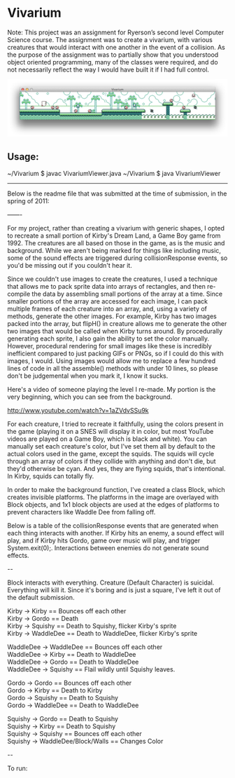 Vivarium
========

Note: This project was an assignment for Ryerson’s second level Computer Science course. The assignment was to create a vivarium, with various creatures that would interact with one another in the event of a collision. As the purpose of the assignment was to partially show that you understood object oriented programming, many of the classes were required, and do not necessarily reflect the way I would have built it if I had full control.

![Example Run](/screenshot.png)

Usage:
------

~/Vivarium $ javac VivariumViewer.java 
~/Vivarium $ java VivariumViewer

---

Below is the readme file that was submitted at the time of submission, in the spring of 2011:

——-

For my project, rather than creating a vivarium with generic shapes, I opted to recreate a small portion of Kirby's Dream Land, a Game Boy game from 1992. The creatures are all based on those in the game, as is the music and background. While we aren't being marked for things like including music, some of the sound effects are triggered during collisionResponse events, so you'd be missing out if you couldn't hear it.

Since we couldn't use images to create the creatures, I used a technique that allows me to pack sprite data into arrays of rectangles, and then re-compile the data by assembling small portions of the array at a time. Since smaller portions of the array are accessed for each image, I can pack multiple frames of each creature into an array, and, using a variety of methods, generate the other images. For example, Kirby has two images packed into the array, but flipH() in creature allows me to generate the other two images that would be called when Kirby turns around. By procedurally generating each sprite, I also gain the ability to set the color manually. However, procedural rendering for small images like these is incredibly inefficient compared to just packing GIFs or PNGs, so if I could do this with images, I would. Using images would allow me to replace a few hundred lines of code in all the assemble() methods with under 10 lines, so please don't be judgemental when you mark it, I know it sucks.

Here's a video of someone playing the level I re-made. My portion is the very beginning, which you can see from the background.

http://www.youtube.com/watch?v=1aZVdvSSu9k

For each creature, I tried to recreate it faithfully, using the colors present in the game (playing it on a SNES will display it in color, but most YouTube videos are played on a Game Boy, which is black and white). You can manually set each creature's color, but I've set them all by default to the actual colors used in the game, except the squids. The squids will cycle through an array of colors if they collide with anything and don't die, but they'd otherwise be cyan. And yes, they are flying squids, that's intentional. In Kirby, squids can totally fly.

In order to make the background function, I've created a class Block, which creates invisible platforms. The platforms in the image are overlayed with Block objects, and 1x1 block objects are used at the edges of platforms to prevent characters like Waddle Dee from falling off.

Below is a table of the collisionResponse events that are generated when each thing interacts with another. If Kirby hits an enemy, a sound effect will play, and if Kirby hits Gordo, game over music will play, and trigger System.exit(0);. Interactions between enemies do not generate sound effects.

--

Block interacts with everything.
Creature (Default Character) is suicidal. Everything will kill it. Since it's boring and is just a square, I've left it out of the default submission.

Kirby -> Kirby == Bounces off each other  
Kirby -> Gordo == Death  
Kirby -> Squishy == Death to Squishy, flicker Kirby's sprite  
Kirby -> WaddleDee == Death to WaddleDee, flicker Kirby's sprite  

WaddleDee -> WaddleDee == Bounces off each other  
WaddleDee -> Kirby == Death to WaddleDee  
WaddleDee -> Gordo == Death to WaddleDee  
WaddleDee -> Squishy == Flail wildly until Squishy leaves.  

Gordo -> Gordo == Bounces off each other  
Gordo -> Kirby == Death to Kirby  
Gordo -> Squishy == Death to Squishy  
Gordo -> WaddleDee == Death to WaddleDee  

Squishy -> Gordo == Death to Squishy  
Squishy -> Kirby == Death to Squishy  
Squishy -> Squishy == Bounces off each other  
Squishy -> WaddleDee/Block/Walls == Changes Color  

--

To run: